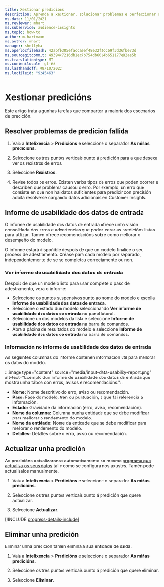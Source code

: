 ```yaml
---
title: Xestionar predicións
description: Aprenda a xestionar, solucionar problemas e perfeccionar as predicións.
ms.date: 11/01/2021
ms.reviewer: mhart
ms.subservice: audience-insights
ms.topic: how-to
author: m-hartmann
ms.author: mhart
manager: shellyha
ms.openlocfilehash: 42abfb305efaccaeef48e32f2cc69f3d36fbe73d
ms.sourcegitcommit: 49394c7216db1ec7b754db6014b651177e82ae5b
ms.translationtype: MT
ms.contentlocale: gl-ES
ms.lasthandoff: 08/10/2022
ms.locfileid: "9245463"
---
```

# <a name="manage-predictions"></a>Xestionar predicións

Este artigo trata algunhas tarefas que comparten a maioría dos escenarios de predición.

## <a name="troubleshoot-a-failed-prediction"></a>Resolver problemas de predición fallida

1. Vaia a **Intelixencia** > **Predicións** e seleccione o separador **As miñas predicións**.

1. Seleccione os tres puntos verticais xunto á predición para a que desexa ver os rexistros de erros.

1. Seleccione **Rexistros**.

1. Revise todos os erros. Existen varios tipos de erros que poden ocorrer e describen que problema causou o erro. Por exemplo, un erro que consiste en que non hai datos suficientes para predicir con precisión adoita resolverse cargando datos adicionais en Customer Insights.

## <a name="input-data-usability-report"></a>Informe de usabilidade dos datos de entrada

O informe de usabilidade dos datos de entrada ofrece unha visión consolidada dos erros e advertencias que poden xerar as predicións listas para utilizar. Tamén ofrece recomendacións sobre como mellorar o desempeño do modelo.

O informe estará dispoñible despois de que un modelo finalice o seu proceso de adestramento. Créase para cada modelo por separado, independentemente de se se completou correctamente ou non.

### <a name="view-the-input-data-usability-report"></a>Ver informe de usabilidade dos datos de entrada

Despois de que un modelo listo para usar complete o paso de adestramento, vexa o informe:
- Seleccione os puntos suspensivos xunto ao nome do modelo e escolla **Informe de usabilidade dos datos de entrada**.
- Seleccione o estado dun modelo seleccionando **Ver informe de usabilidade dos datos de entrada** no panel lateral.
- Seleccione un dos modelos da lista e seleccione **Informe de usabilidade dos datos de entrada** na barra de comandos.
- Abra a páxina de resultados do modelo e seleccione **Informe de usabilidade dos datos de entrada** na barra de comandos.

### <a name="information-in-the-input-data-usability-report"></a>Información no informe de usabilidade dos datos de entrada

As seguintes columnas do informe conteñen información útil para mellorar os datos do modelo.

:::image type="content" source="media/input-data-usability-report.png" alt-text="Exemplo dun informe de usabilidade dos datos de entrada que mostra unha táboa con erros, avisos e recomendacións.":::

- **Nome:** Nome descritivo do erro, aviso ou recomendación.
- **Paso:** Fase do modelo, tren ou puntuación, a que fai referencia a información.
- **Estado:** Gravidade da información (erro, aviso, recomendación).
- **Nome da columna:** Columna nunha entidade que se debe modificar para mellorar o rendemento do modelo.
- **Nome da entidade:** Nome da entidade que se debe modificar para mellorar o rendemento do modelo.
- **Detalles:** Detalles sobre o erro, aviso ou recomendación.

## <a name="refresh-a-prediction"></a>Actualizar unha predición

As predicións actualizaranse automaticamente no mesmo [programa que actualiza os seus datos](schedule-refresh.md) tal e como se configura nos axustes. Tamén pode actualizalos manualmente.

1. Vaia a **Intelixencia** > **Predicións** e seleccione o separador **As miñas predicións**.

1. Seleccione os tres puntos verticais xunto á predición que quere actualizar.

1. Seleccione **Actualizar**.

[!INCLUDE [progress-details-include](includes/progress-details-pane.md)]

## <a name="delete-a-prediction"></a>Eliminar unha predición

Eliminar unha predición tamén elimina a súa entidade de saída.

1. Vaia a **Intelixencia** > **Predicións** e seleccione o separador **As miñas predicións**.

1. Seleccione os tres puntos verticais xunto á predición que quere eliminar.

1. Seleccione **Eliminar**.
